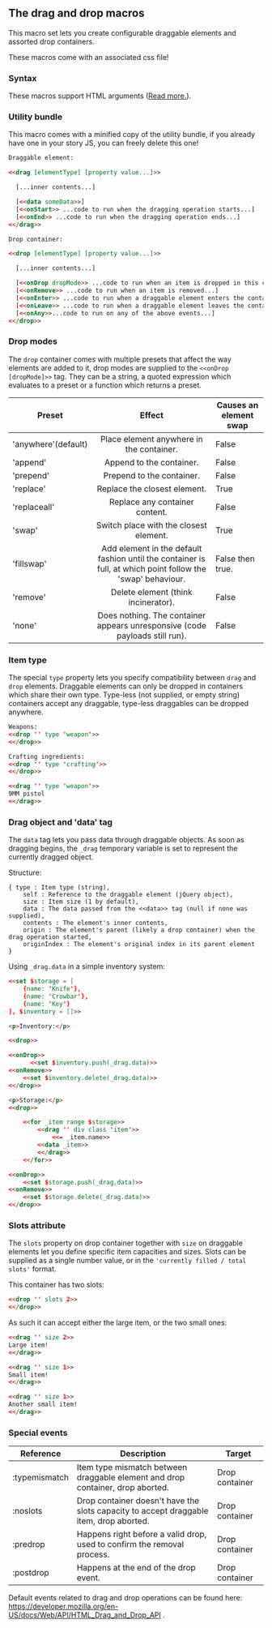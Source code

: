## The drag and drop macros ##

This macro set lets you create configurable draggable elements and assorted drop containers.

These macros come with an associated css file!

### Syntax ###

These macros support HTML arguments ([Read more.](../htmlarguments.md)).

### Utility bundle ###

This macro comes with a minified copy of the utility bundle, if you already have one in your story JS, you can freely delete this one!

```html
Draggable element:

<<drag [elementType] [property value...]>>

  [...inner contents...]

  [<<data someData>>]
  [<<onStart>> ...code to run when the dragging operation starts...]
  [<<onEnd>> ...code to run when the dragging operation ends...]
<</drag>>

Drop container:

<<drop [elementType] [property value...]>>

  [...inner contents...]

  [<<onDrop dropMode>> ...code to run when an item is dropped in this container...]
  [<<onRemove>> ...code to run when an item is removed...]
  [<<onEnter>> ...code to run when a draggable element enters the container...]
  [<<onLeave>> ...code to run when a draggable element leaves the container...]
  [<<onAny>>...code to run on any of the above events...]
<</drop>>
```

### Drop modes ###

The `drop` container comes with multiple presets that affect the way elements are added to it, drop modes are supplied to the `<<onDrop [dropMode]>>` tag.
They can be a string, a quoted expression which evaluates to a preset or a function which returns a preset.

| Preset | Effect | Causes an element swap |
|---|:---:|---|
| 'anywhere'(default) | Place element anywhere in the container. | False |
| 'append' | Append to the container. |  False |
| 'prepend' | Prepend to the container. |  False |
| 'replace' | Replace the closest element. |  True |
| 'replaceall' | Replace any container content. | False |
| 'swap' | Switch place with the closest element. |  True |
| 'fillswap' | Add element in the default fashion until the container is full, at which point follow the 'swap' behaviour. |  False then true. |
| 'remove' | Delete element (think incinerator). |  False |
| 'none' | Does nothing. The container appears unresponsive (code payloads still run). |  False |

### Item type ###

The special `type` property lets you specify compatibility between `drag` and `drop` elements. Draggable elements can only be dropped in containers which share their own type.
Type-less (not supplied, or empty string) containers accept any draggable, type-less draggables can be dropped anywhere.

```html
Weapons:
<<drop '' type 'weapon'>>
<</drop>>

Crafting ingredients:
<<drop '' type 'crafting'>>
<</drop>>

<<drag '' type 'weapon'>>
9MM pistol
<</drag>>
```

### Drag object and 'data' tag ###

The `data` tag lets you pass data through draggable objects. As soon as dragging begins, the `_drag` temporary variable is set to represent the currently dragged object.

Structure:
```
{ type : Item type (string),
	self : Reference to the draggable element (jQuery object),
	size : Item size (1 by default),
	data : The data passed from the <<data>> tag (null if none was supplied),
	contents : The element's inner contents,
	origin : The element's parent (likely a drop container) when the drag operation started,
	originIndex : The element's original index in its parent element
}
```

Using `_drag.data` in a simple inventory system:
```html
<<set $storage = [
	{name: 'Knife'},
	{name: 'Crowbar'},
	{name: 'Key'}
], $inventory = []>>

<p>Inventory:</p>

<<drop>>

<<onDrop>>
	  <<set $inventory.push(_drag.data)>>
<<onRemove>>
	<<set $inventory.delete(_drag.data)>>
<</drop>>

<p>Storage:</p>
<<drop>>

	<<for _item range $storage>>
		<<drag '' div class 'item'>>
			<<= _item.name>>
		<<data _item>>
		<</drag>>
	<</for>>

<<onDrop>>
	<<set $storage.push(_drag.data)>>
<<onRemove>>
	<<set $storage.delete(_drag.data)>>
<</drop>>
```

### Slots attribute ###

The `slots` property on drop container together with `size` on draggable elements let you define specific item capacities and sizes.
Slots can be supplied as a single number value, or in the `'currently filled / total slots'` format.

This container has two slots:
```html
<<drop '' slots 2>>
<</drop>>
```
As such it can accept either the large item, or the two small ones:
```html
<<drag '' size 2>>
Large item!
<</drag>>

<<drag '' size 1>>
Small item!
<</drag>>

<<drag '' size 1>>
Another small item!
<</drag>>
```

### Special events ###

| Reference | Description | Target |
|---|---|---|
| :typemismatch | Item type mismatch between draggable element and drop container, drop aborted. | Drop container |
| :noslots | Drop container doesn't have the slots capacity to accept draggable item, drop aborted. | Drop container |
| :predrop | Happens right before a valid drop, used to confirm the removal process. | Drop container |
| :postdrop | Happens at the end of the drop event. | Drop container |

Default events related to drag and drop operations can be found here: https://developer.mozilla.org/en-US/docs/Web/API/HTML_Drag_and_Drop_API .
